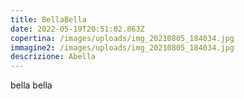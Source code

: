 ```yaml
---
title: BellaBella
date: 2022-05-19T20:51:02.863Z
copertina: /images/uploads/img_20210805_184034.jpg
immagine2: /images/uploads/img_20210805_184034.jpg
descrizione: Abella
---
```

bella bella